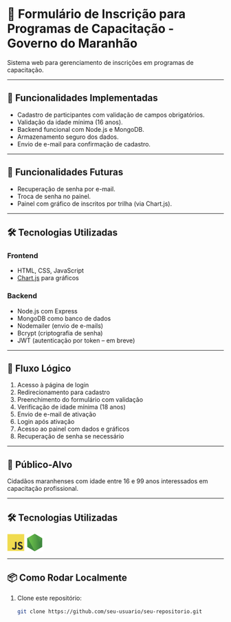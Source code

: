 # 📝 Formulário de Inscrição para Programas de Capacitação - Governo do Maranhão

Sistema web para gerenciamento de inscrições em programas de capacitação.



---

## 🚀 Funcionalidades Implementadas

- Cadastro de participantes com validação de campos obrigatórios.
- Validação da idade mínima (16 anos).
- Backend funcional com Node.js e MongoDB.
- Armazenamento seguro dos dados.
- Envio de e-mail para confirmação de cadastro.  

---

## 📌 Funcionalidades Futuras

- Recuperação de senha por e-mail.  
- Troca de senha no painel.  
- Painel com gráfico de inscritos por trilha (via Chart.js).  

---

## 🛠️ Tecnologias Utilizadas

### Frontend
- HTML, CSS, JavaScript  
- [Chart.js](https://www.chartjs.org/) para gráficos

### Backend
- Node.js com Express  
- MongoDB como banco de dados  
- Nodemailer (envio de e-mails)  
- Bcrypt (criptografia de senha)  
- JWT (autenticação por token – em breve)

---

## 🧠 Fluxo Lógico

1. Acesso à página de login
2. Redirecionamento para cadastro
3. Preenchimento do formulário com validação
4. Verificação de idade mínima (18 anos)
5. Envio de e-mail de ativação
6. Login após ativação
7. Acesso ao painel com dados e gráficos
8. Recuperação de senha se necessário

---

## 🎯 Público-Alvo

Cidadãos maranhenses com idade entre 16 e 99 anos interessados em capacitação profissional.

---

## 🛠️ Tecnologias Utilizadas

<img src="https://raw.githubusercontent.com/devicons/devicon/master/icons/javascript/javascript-original.svg" alt="JavaScript" width="40"/> 
<img src="https://raw.githubusercontent.com/devicons/devicon/master/icons/nodejs/nodejs-original.svg" alt="Node.js" width="40"/>


---

## 📦 Como Rodar Localmente

1. Clone este repositório:  
   ```bash
   git clone https://github.com/seu-usuario/seu-repositorio.git
